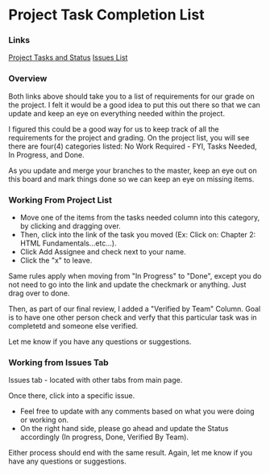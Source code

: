 # Project Task Completion List

### Links

[Project Tasks and Status](https://github.com/users/realatc/projects/1)
[Issues List](https://github.com/realatc/Baang-Cleaning-Services/issues)

### Overview

Both links above should take you to a list of requirements for our grade on the project. I felt it would be a good idea to put this out there so that we can update and keep an eye on everything needed within the project.

I figured this could be a good way for us to keep track of all the requirements for the project and grading. On the project list, you will see there are four(4) categories listed: No Work Required - FYI, Tasks Needed, In Progress, and Done.


As you update and merge your branches to the master, keep an eye out on this board and mark things done so we can keep an eye on missing items.

### Working From Project List

- Move one of the items from the tasks needed column into this category, by clicking and dragging over.
- Then, click into the link of the task you moved (Ex: Click on: Chapter 2: HTML Fundamentals...etc...).
- Click Add Assignee and check next to your name.
- Click the "x" to leave.

Same rules apply when moving from "In Progress" to "Done", except you do not need to go into the link and update the checkmark or anything. Just drag over to done.

Then, as part of our final review, I added a "Verified by Team" Column. Goal is to have one other person check and verfy that this particular task was in completetd and someone else verified. 

Let me know if you have any questions or suggestions.

### Working from Issues Tab

Issues tab - located with other tabs from main page.

Once there, click into a specific issue.

- Feel free to update with any comments based on what you were doing or working on.
- On the right hand side, please go ahead and update the Status accordingly (In progress, Done, Verified By Team).

Either process should end with the same result. Again, let me know if you have any questions or suggestions.



